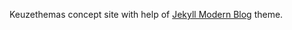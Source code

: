 Keuzethemas concept site with help of [Jekyll Modern Blog](https://github.com/inded/Jekyll_modern-blog) theme.
